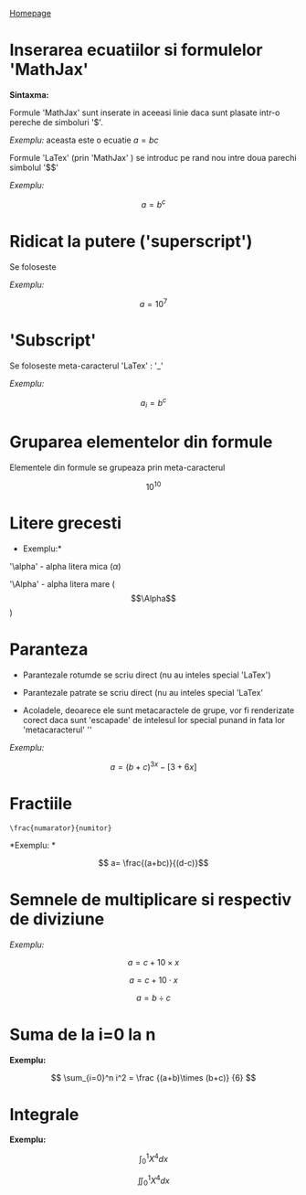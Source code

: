 



[Homepage](index.md)

# Inserarea ecuatiilor si formulelor 'MathJax'

**Sintaxma:**

Formule 'MathJax' sunt inserate in aceeasi linie daca sunt plasate intr-o pereche de simboluri '$'.

*Exemplu:* aceasta este o ecuatie $a=bc$

Formule 'LaTex' (prin 'MathJax' ) se introduc pe rand nou intre doua parechi simbolul '$$'

*Exemplu:* 

$$a=b^c$$

# Ridicat la putere ('superscript')

Se foloseste 

*Exemplu:*

$$a=10^7$$

# 'Subscript'

Se foloseste meta-caracterul 'LaTex' : '_'

*Exemplu:*

$$a_i = b^c$$



# Gruparea elementelor din formule

Elementele din formule se grupeaza prin meta-caracterul

$$ 10^{10} $$

# Litere grecesti

* Exemplu:*

'\alpha' - alpha litera mica ($\alpha$)

'\Alpha' - alpha litera mare ($$\Alpha$$)

# Paranteza

- Parantezale rotumde se scriu direct (nu au inteles special 'LaTex')

- Parantezale patrate se scriu direct (nu au inteles special 'LaTex'
  
- Acoladele, deoarece ele sunt metacaractele de grupe, vor fi renderizate corect daca sunt 'escapade' de intelesul lor special punand in fata lor 'metacaracterul' '\'

*Exemplu:*

$$a = (b+c)^{3x} - [3+6x]$$

# Fractiile

 
  `\frac{numarator}{numitor}`

  *Exemplu: * 
  

  $$ a= \frac{(a+bc)}{(d-c)}$$
  # Semnele de multiplicare si respectiv de diviziune 
  *Exemplu:*

  $$ a = c + 10 \times x $$

  $$ a = c + 10 \cdot x $$
  
  $$ a = b \div c$$


  # Suma de la i=0 la n
  
  **Exemplu:**
  
  $$ \sum_{i=0}^n i^2 = \frac {(a+b)\times (b+c)} {6} $$

# Integrale 

**Exemplu:**

$$ \int_0^1 X^4 dx $$

$$ \iint_0^1 X^4 dx $$






















